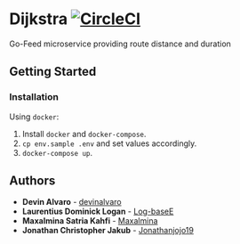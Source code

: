 # Dijkstra [![CircleCI](https://circleci.com/gh/cfx-cv/dijkstra.svg?style=svg)](https://circleci.com/gh/cfx-cv/dijkstra)
Go-Feed microservice providing route distance and duration

## Getting Started

### Installation

Using `docker`:

1. Install `docker` and `docker-compose`.
2. `cp env.sample .env` and set values accordingly.
3. `docker-compose up`.

## Authors

* **Devin Alvaro** - [devinalvaro](https://github.com/devinalvaro)
* **Laurentius Dominick Logan** - [Log-baseE](https://github.com/Log-baseE)
* **Maxalmina Satria Kahfi** - [Maxalmina](https://github.com/Maxalmina)
* **Jonathan Christopher Jakub** - [Jonathanjojo19](https://github.com/Jonathanjojo19)
